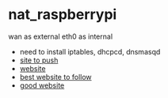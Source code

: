 # nat_raspberrypi
wan as external eth0 as internal
- need to install iptables, dhcpcd, dnsmasqd
- [site to push](https://learn.sparkfun.com/tutorials/setting-up-a-raspberry-pi-3-as-an-access-point/enable-packet-forwarding)
- [website](https://serverfault.com/questions/564866/how-to-set-up-linux-server-as-a-router-with-nat)
- [best website to follow](https://danstechjourney.com/raspberry-pi-nat-to-ethernet/)
- [good website](https://sureshjoshi.com/development/raspberry-pi-wifi-to-ethernet-bridge)
